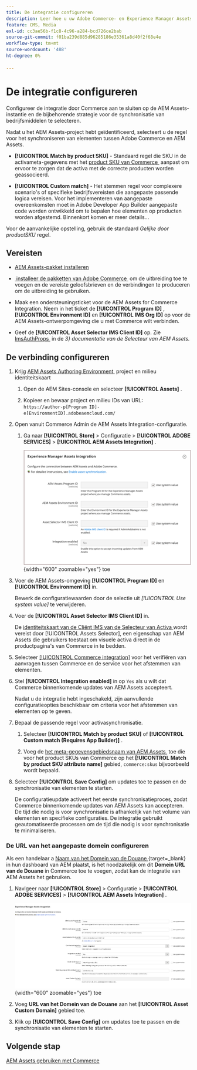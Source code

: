 ```yaml
---
title: De integratie configureren
description: Leer hoe u uw Adobe Commerce- en Experience Manager Assets-projecten kunt verbinden om de synchronisatie van bedrijfsmiddelen tussen deze twee systemen mogelijk te maken.
feature: CMS, Media
exl-id: cc3ae56b-f1c8-4c96-a284-bcd726ce2bab
source-git-commit: f01ba239d885d96285186e35361a8d40f2f68e4e
workflow-type: tm+mt
source-wordcount: '488'
ht-degree: 0%

---
```


# De integratie configureren

Configureer de integratie door Commerce aan te sluiten op de AEM Assets-instantie en de bijbehorende strategie voor de synchronisatie van bedrijfsmiddelen te selecteren.

Nadat u het AEM Assets-project hebt geïdentificeerd, selecteert u de regel voor het synchroniseren van elementen tussen Adobe Commerce en AEM Assets.

- **[!UICONTROL Match by product SKU]** - Standaard regel die SKU in de activameta-gegevens met het [&#x200B; product SKU van Commerce &#x200B;](https://experienceleague.adobe.com/nl/docs/commerce-operations/implementation-playbook/glossary#sku) aanpast om ervoor te zorgen dat de activa met de correcte producten worden geassocieerd.

- **[!UICONTROL Custom match]** - Het stemmen regel voor complexere scenario&#39;s of specifieke bedrijfsvereisten die aangepaste passende logica vereisen. Voor het implementeren van aangepaste overeenkomsten moet in Adobe Developer App Builder aangepaste code worden ontwikkeld om te bepalen hoe elementen op producten worden afgestemd. Binnenkort komen er meer details...

Voor de aanvankelijke opstelling, gebruik de standaard *Gelijke door productSKU* regel.

## Vereisten

- [AEM Assets-pakket installeren](aem-assets-configure-aem.md)

- [&#x200B; installeer de pakketten van Adobe Commerce &#x200B;](aem-assets-configure-commerce.md) om de uitbreiding toe te voegen en de vereiste geloofsbrieven en de verbindingen te produceren om de uitbreiding te gebruiken.

- Maak een ondersteuningsticket voor de AEM Assets for Commerce Integration. Neem in het ticket de **[!UICONTROL Program ID]** , **[!UICONTROL Environment ID]** en **[!UICONTROL IMS Org ID]** op voor de AEM Assets-ontwerpomgeving die u met Commerce wilt verbinden.

- Geef de **[!UICONTROL Asset Selector IMS Client ID]** op. Zie [&#x200B; ImsAuthProps &#x200B;](https://experienceleague.adobe.com/nl/docs/experience-manager-cloud-service/content/assets/manage/asset-selector/asset-selector-integration/integrate-asset-selector-adobe-app) in de *3&rbrace; documentatie van de Selecteur van AEM Assets.*

## De verbinding configureren

1. Krijg [&#x200B; AEM Assets Authoring Environment &#x200B;](https://experienceleague.adobe.com/nl/docs/experience-manager-cloud-service/content/sites/authoring/quick-start) project en milieu identiteitskaart

   1. Open de AEM Sites-console en selecteer **[!UICONTROL Assets]** .

   1. Kopieer en bewaar project en milieu IDs van URL:<br>`https://author-p[Program ID]-e[EnvironmentID].adobeaemcloud.com/`
1. Open vanuit Commerce Admin de AEM Assets Integration-configuratie.

   1. Ga naar **[!UICONTROL Store]** > Configuratie > **[!UICONTROL ADOBE SERVICES]** > **[!UICONTROL AEM Assets Integration]** .

      ![&#x200B; de Integratie van AEM Assets laat de integratie &#x200B;](assets/aem-assets-integration-enable-config.png){width="600" zoomable="yes"} toe

1. Voer de AEM Assets-omgeving **[!UICONTROL Program ID]** en **[!UICONTROL Environment ID]** in.

   Bewerk de configuratiewaarden door de selectie uit *[!UICONTROL Use system value]* te verwijderen.

1. Voer de **[!UICONTROL Asset Selector IMS Client ID]** in.

   De [&#x200B; identiteitskaart van de Cliënt IMS van de Selecteur van Activa &#x200B;](https://experienceleague.adobe.com/nl/docs/experience-manager-cloud-service/content/assets/manage/asset-selector/asset-selector-integration/integrate-asset-selector-adobe-app#ims-auth-props) wordt vereist door [!UICONTROL Assets Selector], een eigenschap van AEM Assets die gebruikers toestaat om visuele activa direct in de productpagina&#39;s van Commerce in te bedden.

1. Selecteer [[!UICONTROL Commerce integration]](aem-assets-configure-commerce.md#add-the-integration-to-the-commerce-environment) voor het verifiëren van aanvragen tussen Commerce en de service voor het afstemmen van elementen.

1. Stel **[!UICONTROL Integration enabled]** in op `Yes` als u wilt dat Commerce binnenkomende updates van AEM Assets accepteert.

   Nadat u de integratie hebt ingeschakeld, zijn aanvullende configuratieopties beschikbaar om criteria voor het afstemmen van elementen op te geven.

1. Bepaal de passende regel voor activasynchronisatie.

   1. Selecteer **[!UICONTROL Match by product SKU]** of **[!UICONTROL Custom match (Requires App Builder)]** .

   1. Voeg de [&#x200B; het meta-gegevensgebiedsnaam van AEM Assets &#x200B;](aem-assets-configure-aem.md#configure-metadata) toe die voor het product SKUs van Commerce op het **[!UICONTROL Match by product SKU attribute name]** gebied, `commerce:skus` bijvoorbeeld wordt bepaald.

1. Selecteer **[!UICONTROL Save Config]** om updates toe te passen en de synchronisatie van elementen te starten.

   De configuratieupdate activeert het eerste synchronisatieproces, zodat Commerce binnenkomende updates van AEM Assets kan accepteren. De tijd die nodig is voor synchronisatie is afhankelijk van het volume van elementen en specifieke configuraties. De integratie gebruikt geautomatiseerde processen om de tijd die nodig is voor synchronisatie te minimaliseren.

### De URL van het aangepaste domein configureren

Als een handelaar a [&#x200B; Naam van het Domein van de Douane &#x200B;](https://experienceleague.adobe.com/nl/docs/experience-manager-cloud-service/content/implementing/using-cloud-manager/custom-domain-names/add-custom-domain-name){target=_blank} in hun dashboard van AEM plaatst, is het noodzakelijk om dit **Domein URL van de Douane** in Commerce toe te voegen, zodat kan de integratie van AEM Assets het gebruiken.

1. Navigeer naar **[!UICONTROL Store]** > Configuratie > **[!UICONTROL ADOBE SERVICES]** > **[!UICONTROL AEM Assets Integration]** .

   ![&#x200B; de Integratie van AEM Assets laat de integratie &#x200B;](assets/aem-assets-view.png){width="600" zoomable="yes"} toe

1. Voeg **URL van het Domein van de Douane** aan het **[!UICONTROL Asset Custom Domain]** gebied toe.

1. Klik op **[!UICONTROL Save Config]** om updates toe te passen en de synchronisatie van elementen te starten.

## Volgende stap

[AEM Assets gebruiken met Commerce](aem-assets-manage.md)
